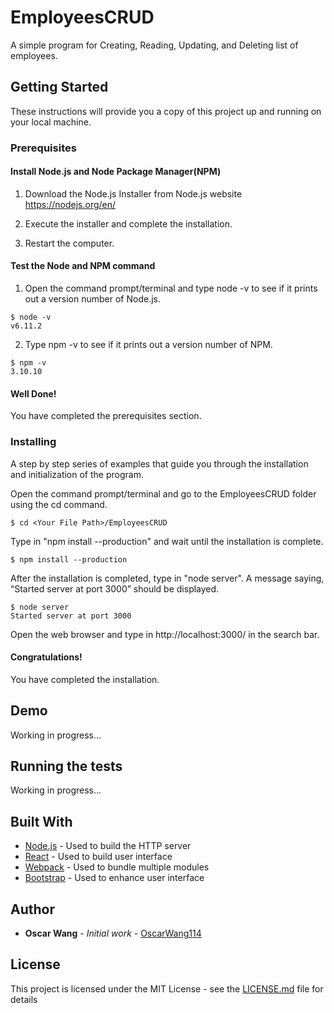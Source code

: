 # EmployeesCRUD
A simple program for Creating, Reading, Updating, and Deleting list of employees.

## Getting Started

These instructions will provide you a copy of this project up and running on your local machine.

### Prerequisites


#### Install Node.js and Node Package Manager(NPM)

1. Download the Node.js Installer from Node.js website https://nodejs.org/en/

2. Execute the installer and complete the installation.

3. Restart the computer.

#### Test the Node and NPM command

1. Open the command prompt/terminal and type node -v to see if it prints out a version number of Node.js.

```
$ node -v
v6.11.2
```

2. Type npm -v to see if it prints out a version number of NPM.

```
$ npm -v
3.10.10
```
#### Well Done!

You have completed the prerequisites section.

### Installing

A step by step series of examples that guide you through the installation and initialization of the program.

Open the command prompt/terminal and go to the EmployeesCRUD folder using the cd command.

```
$ cd <Your File Path>/EmployeesCRUD
```

Type in "npm install --production" and wait until the installation is complete.

```
$ npm install --production
```

After the installation is completed, type in "node server". A message saying, “Started server at port 3000” should be displayed.

```
$ node server
Started server at port 3000
```

Open the web browser and type in http://localhost:3000/ in the search bar.

#### Congratulations!

You have completed the installation.

## Demo

Working in progress...

## Running the tests

Working in progress...

## Built With

* [Node.js](https://nodejs.org/) - Used to build the HTTP server
* [React](https://facebook.github.io/react/) - Used to build user interface
* [Webpack](https://webpack.js.org/) - Used to bundle multiple modules
* [Bootstrap](http://getbootstrap.com/) - Used to enhance user interface

## Author

* **Oscar Wang** - *Initial work* - [OscarWang114](https://github.com/OscarWang114)

## License

This project is licensed under the MIT License - see the [LICENSE.md](https://github.com/OscarWang114/EmployeesCRUD/blob/master/LICENSE) file for details
